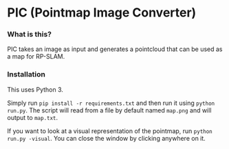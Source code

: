 # PIC (Pointmap Image Converter)

### What is this?
PIC takes an image as input and generates a pointcloud that can be used as a map for RP-SLAM.

### Installation
This uses Python 3.

Simply run `pip install -r requirements.txt` and then run it using `python run.py`.
The script will read from a file by default named `map.png` and will output to `map.txt`.

If you want to look at a visual representation of the pointmap, run `python run.py -visual`. You can close the window by
clicking anywhere on it.
